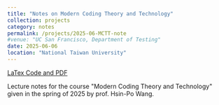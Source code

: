 ```yaml
---
title: "Notes on Modern Coding Theory and Technology"
collection: projects
category: notes
permalink: /projects/2025-06-MCTT-note
#venue: "UC San Francisco, Department of Testing"
date: 2025-06-06
location: "National Taiwan University"
---
```


[LaTex Code and PDF](https://github.com/WenPerng/MCTT_Lecture_Note)

Lecture notes for the course "Modern Coding Theory and Technology" given in the spring of 2025 by prof. Hsin-Po Wang.
